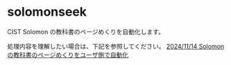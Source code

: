 # solomonseek

CIST Solomon の教科書のページめくりを自動化します。

処理内容を理解したい場合は、下記を参照してください。
[2024/11/14 Solomon の教科書のページめくりをユーザ側で自動化](https://scrapbox.io/cist-it/2024%2F11%2F14_Solomon%E3%81%AE%E6%95%99%E7%A7%91%E6%9B%B8%E3%81%AE%E3%83%9A%E3%83%BC%E3%82%B8%E3%82%81%E3%81%8F%E3%82%8A%E3%82%92%E3%83%A6%E3%83%BC%E3%82%B6%E5%81%B4%E3%81%A7%E8%87%AA%E5%8B%95%E5%8C%96)
